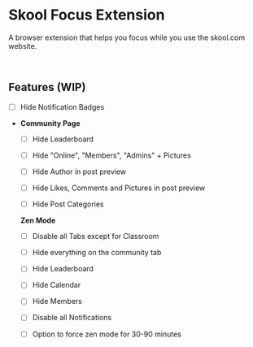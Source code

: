 # Skool Focus Extension
A browser extension that helps you focus while you use the skool.com website.

<br>

## Features (WIP)
- [ ] Hide Notification Badges
  
- **Community Page**
  - [ ] Hide Leaderboard
  - [ ] Hide "Online", "Members", "Admins" + Pictures
  - [ ] Hide Author in post preview
  - [ ] Hide Likes, Comments and Pictures in post preview
  - [ ] Hide Post Categories

 
  **Zen Mode**
  - [ ] Disable all Tabs except for Classroom
  - [ ] Hide everything on the community tab
  - [ ] Hide Leaderboard
  - [ ] Hide Calendar
  - [ ] Hide Members
  - [ ] Disable all Notifications
  - [ ] Option to force zen mode for 30-90 minutes
  
